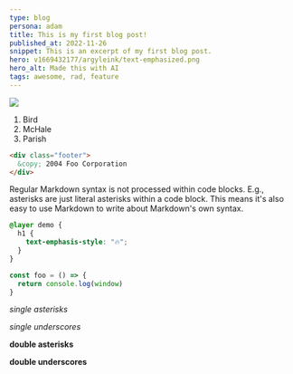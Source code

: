 ```yaml
---
type: blog
persona: adam
title: This is my first blog post!
published_at: 2022-11-26
snippet: This is an excerpt of my first blog post.
hero: v1669432177/argyleink/text-emphasized.png
hero_alt: Made this with AI
tags: awesome, rad, feature
---
```


![](v1669432177/argyleink/text-emphasized.png)



1.  Bird
1.  McHale
1.  Parish

```html
<div class="footer">
  &copy; 2004 Foo Corporation
</div>
```

Regular Markdown syntax is not processed within code blocks. E.g.,
asterisks are just literal asterisks within a code block. This means
it's also easy to use Markdown to write about Markdown's own syntax.

```css
@layer demo {
  h1 {
    text-emphasis-style: "🔥";
  }
}
```

```js
const foo = () => {
  return console.log(window)
}
```

*single asterisks*

_single underscores_

**double asterisks**

__double underscores__

